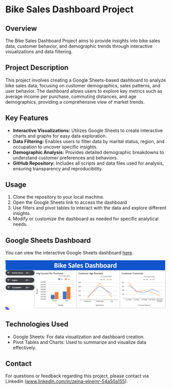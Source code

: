 # Bike Sales Dashboard Project

## Overview
The Bike Sales Dashboard Project aims to provide insights into bike sales data, customer behavior, and demographic trends through interactive visualizations and data filtering.

## Project Description
This project involves creating a Google Sheets-based dashboard to analyze bike sales data, focusing on customer demographics, sales patterns, and user behavior. The dashboard allows users to explore key metrics such as average income per purchase, commuting distances, and age demographics, providing a comprehensive view of market trends.

## Key Features
- **Interactive Visualizations:** Utilizes Google Sheets to create interactive charts and graphs for easy data exploration.
- **Data Filtering:** Enables users to filter data by marital status, region, and occupation to uncover specific insights.
- **Demographic Analysis:** Provides detailed demographic breakdowns to understand customer preferences and behaviors.
- **GitHub Repository:** Includes all scripts and data files used for analysis, ensuring transparency and reproducibility.

## Usage
1. Clone the repository to your local machine.
2. Open the Google Sheets link to access the dashboard 
3. Use filters and pivot tables to interact with the data and explore different insights.
4. Modify or customize the dashboard as needed for specific analytical needs.

## Google Sheets Dashboard
You can view the interactive Google Sheets dashboard [here](https://docs.google.com/spreadsheets/d/1WAyKCyb4J0HrenT5uSM6bEAWo4CtXJnQ_pmskeP4es0/edit?usp=sharing).

![Dashboard Overview](https://github.com/Zeina-Y/Bike-Sales-Dashboard/blob/main/dashboard_img.png)

## Technologies Used
- Google Sheets: For data visualization and dashboard creation.
- Pivot Tables and Charts: Used to summarize and visualize data effectively.


## Contact
For questions or feedback regarding this project, please contact via LinkedIn (www.linkedin.com/in/zeina-elnemr-54a50a155).
